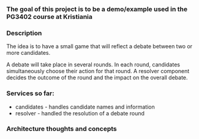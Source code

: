 ### The goal of this project is to be a demo/example used in the PG3402 course at Kristiania

### Description

The idea is to have a small game that will reflect a debate between two or more candidates. 

A debate will take place in several rounds. In each round, candidates simultaneously choose their action for that round. 
A resolver component decides the outcome of the round and the impact on the overall debate.

### Services so far:
- candidates - handles candidate names and information
- resolver - handled the resolution of a debate round



### Architecture thoughts and concepts